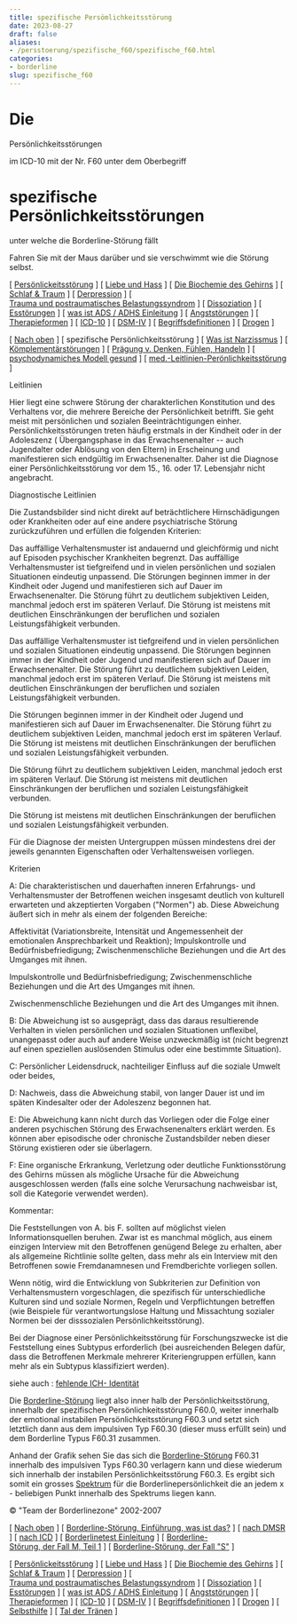 ```yaml
---
title: spezifische Persömlichkeitsstörung
date: 2023-08-27
draft: false
aliases:
- /persstoerung/spezifische_f60/spezifische_f60.html
categories:
- borderline
slug: spezifische_f60
---
```



# Die
Persönlichkeitsstörungen

im ICD-10 mit der Nr. F60 unter dem
Oberbegriff

# spezifische Persönlichkeitsstörungen

unter welche die Borderline-Störung
fällt

Fahren Sie mit der Maus darüber und sie verschwimmt wie die
Störung selbst.

[ [Persönlickeitsstörung](../persstoerung1.html) ] [ [Liebe und Hass](../../definition/liebe1.htm) ] [ [Die Biochemie des Gehirns](../../biochemie/biochemie.htm) ] [ [Schlaf & Traum](../../schlaf/traum.htm) ] [ [Derpression](../../depression/depri.html) ] [ [Trauma und postraumatisches Belastungssyndrom](../../trauma/trauma.htm) ] [ [Dissoziation](../../disso/dissoziation.htm) ] [ [Esstörungen](../../ess/esst1.html) ] [ [was ist ADS / ADHS Einleitung](../../ads/ads.html) ] [ [Angststörungen](../../angststoerung/angststoerungen.htm) ] [ [Therapieformen](../../theraformen/theraformen.htm) ] [ [ICD-10](../../definition/icd10.htm) ] [ [DSM-IV](../../definition/dsm.htm) ] [ [Begriffsdefinitionen](../../definition/definitionen.htm) ] [ [Drogen](../../definition/definitionen_1.htm) ]

[ [Nach oben](../persstoerung1.html) ] [ spezifische Persönlichkeitsstörung ] [ [Was ist Narzissmus](../../narz/narz1.html) ] [ [Kömplementärstörungen](../../kompstoerung/komplimentaerstoerungen.htm) ] [ [Prägung v. Denken, Fühlen, Handeln](../../vergang_gegenw_zukunf/die_vergangenheit_bestimmt_die_g.htm) ] [ [psychodynamiches Modell gesund](../../ich/psychodynamisches_modell-normal.htm) ] [ [med.-Leitlinien-Perönlichkeitsstörung](../med-leitlinien-ps.pdf) ]

Leitlinien

Hier liegt eine schwere Störung der
charakterlichen Konstitution und des Verhaltens vor, die mehrere Bereiche der
Persönlichkeit betrifft. Sie geht meist mit persönlichen und sozialen Beeinträchtigungen
einher. Persönlichkeitsstörungen treten häufig erstmals in der Kindheit oder
in der Adoleszenz ( Übergangsphase in das Erwachsenenalter -- auch
Jugendalter oder Ablösung von den Eltern) in Erscheinung und manifestieren
sich endgültig im Erwachsenenalter. Daher ist die Diagnose einer Persönlichkeitsstörung
vor dem 15., 16. oder 17. Lebensjahr nicht angebracht.

Diagnostische Leitlinien

Die Zustandsbilder sind nicht direkt
auf beträchtlichere Hirnschädigungen oder Krankheiten oder auf eine andere
psychiatrische Störung zurückzuführen und erfüllen die folgenden Kriterien:

Das
    auffällige Verhaltensmuster ist andauernd und gleichförmig und nicht auf
    Episoden psychischer Krankheiten begrenzt. Das
    auffällige Verhaltensmuster ist tiefgreifend und in vielen persönlichen und
    sozialen Situationen eindeutig unpassend. Die Störungen
    beginnen immer in der Kindheit oder Jugend und manifestieren sich auf Dauer im
    Erwachsenenalter. Die Störung
    führt zu deutlichem subjektiven Leiden, manchmal jedoch erst im späteren
    Verlauf. Die Störung
    ist meistens mit deutlichen Einschränkungen der beruflichen und sozialen
    Leistungsfähigkeit verbunden.

Das
    auffällige Verhaltensmuster ist tiefgreifend und in vielen persönlichen und
    sozialen Situationen eindeutig unpassend. Die Störungen
    beginnen immer in der Kindheit oder Jugend und manifestieren sich auf Dauer im
    Erwachsenenalter. Die Störung
    führt zu deutlichem subjektiven Leiden, manchmal jedoch erst im späteren
    Verlauf. Die Störung
    ist meistens mit deutlichen Einschränkungen der beruflichen und sozialen
    Leistungsfähigkeit verbunden.

Die Störungen
    beginnen immer in der Kindheit oder Jugend und manifestieren sich auf Dauer im
    Erwachsenenalter. Die Störung
    führt zu deutlichem subjektiven Leiden, manchmal jedoch erst im späteren
    Verlauf. Die Störung
    ist meistens mit deutlichen Einschränkungen der beruflichen und sozialen
    Leistungsfähigkeit verbunden.

Die Störung
    führt zu deutlichem subjektiven Leiden, manchmal jedoch erst im späteren
    Verlauf. Die Störung
    ist meistens mit deutlichen Einschränkungen der beruflichen und sozialen
    Leistungsfähigkeit verbunden.

Die Störung
    ist meistens mit deutlichen Einschränkungen der beruflichen und sozialen
    Leistungsfähigkeit verbunden.

Für die Diagnose der meisten
Untergruppen müssen mindestens drei der jeweils genannten Eigenschaften oder
Verhaltensweisen vorliegen.

Kriterien

A: Die charakteristischen und dauerhaften inneren Erfahrungs- und Verhaltensmuster
der Betroffenen weichen insgesamt deutlich von kulturell erwarteten und
akzeptierten Vorgaben ("Normen") ab. Diese Abweichung äußert sich in
mehr als einem der folgenden Bereiche:

Affektivität
    (Variationsbreite, Intensität und Angemessenheit der emotionalen
    Ansprechbarkeit und Reaktion); Impulskontrolle
    und Bedürfnisbefriedigung; Zwischenmenschliche
    Beziehungen und die Art des Umganges mit ihnen.

Impulskontrolle
    und Bedürfnisbefriedigung; Zwischenmenschliche
    Beziehungen und die Art des Umganges mit ihnen.

Zwischenmenschliche
    Beziehungen und die Art des Umganges mit ihnen.

B: Die Abweichung ist so ausgeprägt, dass das daraus resultierende Verhalten in
vielen persönlichen und sozialen Situationen unflexibel, unangepasst oder auch
auf andere Weise unzweckmäßig ist (nicht begrenzt auf einen speziellen auslösenden
Stimulus oder eine bestimmte Situation).

C: Persönlicher Leidensdruck, nachteiliger Einfluss auf die soziale Umwelt oder
beides,

D: Nachweis, dass die Abweichung
stabil, von langer Dauer ist und im späten Kindesalter oder der Adoleszenz
begonnen hat.

E: Die Abweichung kann nicht durch das
Vorliegen oder die Folge einer anderen psychischen Störung des
Erwachsenenalters erklärt werden. Es können aber episodische oder chronische
Zustandsbilder neben dieser Störung existieren oder sie überlagern.

F: Eine organische Erkrankung,
Verletzung oder deutliche Funktionsstörung des Gehirns müssen als mögliche
Ursache für die Abweichung ausgeschlossen werden (falls eine solche
Verursachung nachweisbar ist, soll die Kategorie verwendet werden).

Kommentar:

Die Feststellungen von A. bis F.
sollten auf möglichst vielen Informationsquellen beruhen. Zwar ist es manchmal
möglich, aus einem einzigen Interview mit den Betroffenen genügend Belege zu
erhalten, aber als allgemeine Richtlinie sollte gelten, dass mehr als ein
Interview mit den Betroffenen sowie Fremdanamnesen und Fremdberichte vorliegen
sollen.

Wenn nötig, wird die Entwicklung von
Subkriterien zur Definition von Verhaltensmustern vorgeschlagen, die spezifisch
für unterschiedliche Kulturen sind und soziale Normen, Regeln und
Verpflichtungen betreffen (wie Beispiele für verantwortungslose Haltung und Missachtung
sozialer Normen bei der disssozialen Persönlichkeitsstörung).

Bei der Diagnose einer Persönlichkeitsstörung
für Forschungszwecke ist die Feststellung eines Subtypus erforderlich (bei
ausreichenden Belegen dafür, dass die Betroffenen Merkmale mehrerer
Kriteriengruppen erfüllen, kann mehr als ein Subtypus klassifiziert werden).

siehe auch : [fehlende
ICH- Identität](https://blz.borderliner.ch/bord/bord3/bord_stoerung_1.html)

Die [Borderline-Störung](https://blz.borderliner.ch/bord/bord1/bord1.html) liegt also inner
halb der Persönlichkeitsstörung, innerhalb der spezifischen
Persönlichkeitsstörung F60.0, weiter innerhalb der emotional instabilen
Persönlichkeitsstörung F60.3 und setzt sich letztlich dann aus dem impulsiven
Typ F60.30 (dieser muss erfüllt sein) und dem Borderline Typus F60.31
zusammen.

[](https://blz.borderliner.ch)

Anhand der Grafik sehen Sie das sich die [Borderline-Störung](https://blz.borderliner.ch/bord/bord1/bord1.html) F60.31 innerhalb des impulsiven Typs F60.30 verlagern kann und diese wiederum
sich innerhalb der instabilen Persönlichkeitsstörung F60.3. Es ergibt sich
somit ein grosses [Spektrum](https://blz.borderliner.ch/bord/borderlinespektrum_mit.htm) für die
Borderlinepersönlichkeit die an jedem x -
beliebigen Punkt innerhalb des Spektrums liegen kann.

© "Team der
Borderlinezone" 2002-2007

[ [Nach oben](../persstoerung1.html) ] [ [Borderline-Störung, Einführung, was ist das?](../../bord/bord1/bord1.html) ] [ [nach DMSR](../../bord/bord4/dmsr.html) ] [ [nach ICD](../../bord/bord2/stoerung_f60_31_borderline.html) ] [ [Borderlinetest Einleitung](../../bord/bord_test/einleitung_bps_test.html) ] [ [Borderline-Störung, der Fall M, Teil 1](../../fallbeisp_m_1/fallbeispiel_m.htm) ] [ [Borderline-Störung, der Fall "S"](../../der_fall_s/der_fall_s.htm) ]

[ [Persönlickeitsstörung](../persstoerung1.html) ] [ [Liebe und Hass](../../definition/liebe1.htm) ] [ [Die Biochemie des Gehirns](../../biochemie/biochemie.htm) ] [ [Schlaf & Traum](../../schlaf/traum.htm) ] [ [Derpression](../../depression/depri.html) ] [ [Trauma und postraumatisches Belastungssyndrom](../../trauma/trauma.htm) ] [ [Dissoziation](../../disso/dissoziation.htm) ] [ [Esstörungen](../../ess/esst1.html) ] [ [was ist ADS / ADHS Einleitung](../../ads/ads.html) ] [ [Angststörungen](../../angststoerung/angststoerungen.htm) ] [ [Therapieformen](../../theraformen/theraformen.htm) ] [ [ICD-10](../../definition/icd10.htm) ] [ [DSM-IV](../../definition/dsm.htm) ] [ [Begriffsdefinitionen](../../definition/definitionen.htm) ] [ [Drogen](../../definition/definitionen_1.htm) ] [ [Selbsthilfe](../../selbsthilfe/selbsthilfe.htm) ] [ [Tal der Tränen](../../widmung/widmung_1.html) ]